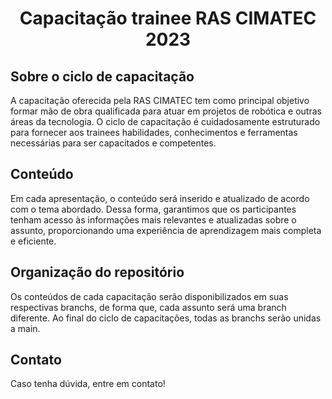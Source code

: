 <h1 align="center"> Capacitação trainee RAS CIMATEC 2023 </h1>

## Sobre o ciclo de capacitação 

A capacitação oferecida pela RAS CIMATEC tem como principal objetivo formar mão de obra qualificada para atuar em projetos de robótica e outras áreas da tecnologia. O ciclo de capacitação é cuidadosamente estruturado para fornecer aos trainees habilidades, conhecimentos e ferramentas necessárias para ser capacitados e competentes.

## Conteúdo

Em cada apresentação, o conteúdo será inserido e atualizado de acordo com o tema abordado. Dessa forma, garantimos que os participantes tenham acesso às informações mais relevantes e atualizadas sobre o assunto, proporcionando uma experiência de aprendizagem mais completa e eficiente.
 
## Organização do repositório

Os conteúdos de cada capacitação serão disponibilizados em suas respectivas branchs, de forma que, cada assunto será uma branch diferente. Ao final do ciclo de capacitações, todas as branchs serão unidas a main.

## Contato

Caso tenha dúvida, entre em contato! 
